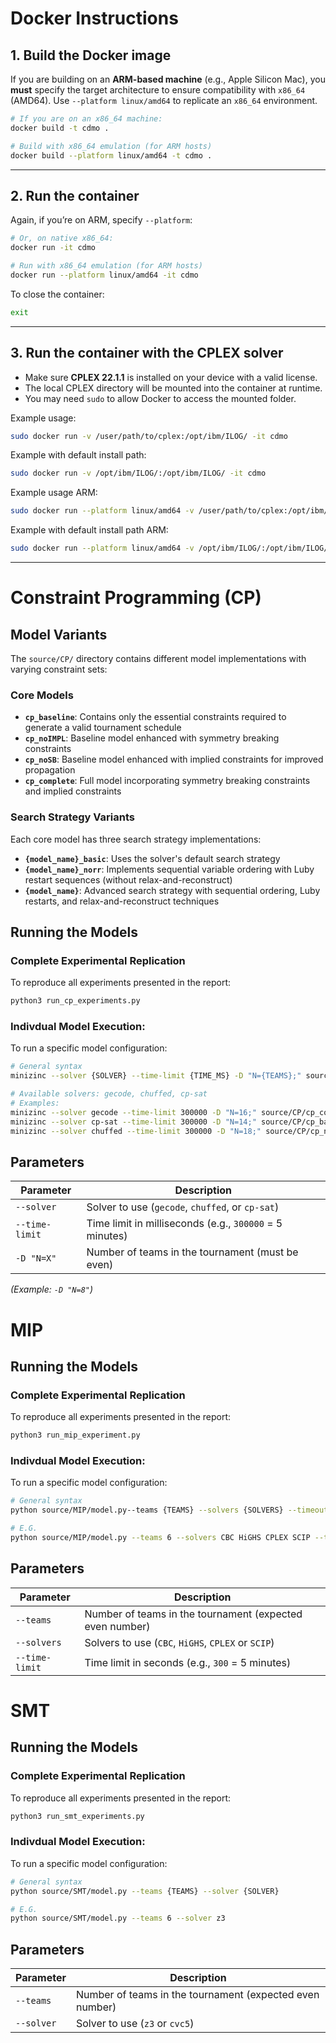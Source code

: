 # Docker Instructions

## 1. Build the Docker image

If you are building on an **ARM-based machine** (e.g., Apple Silicon Mac), you **must** specify the target architecture to ensure compatibility with `x86_64` (AMD64).
Use `--platform linux/amd64` to replicate an `x86_64` environment.

```bash
# If you are on an x86_64 machine:
docker build -t cdmo .

# Build with x86_64 emulation (for ARM hosts)
docker build --platform linux/amd64 -t cdmo .
```

---

## 2. Run the container

Again, if you’re on ARM, specify `--platform`:

```bash
# Or, on native x86_64:
docker run -it cdmo

# Run with x86_64 emulation (for ARM hosts)
docker run --platform linux/amd64 -it cdmo
```

To close the container:

```bash
exit
```

---

## 3. Run the container with the CPLEX solver

* Make sure **CPLEX 22.1.1** is installed on your device with a valid license.
* The local CPLEX directory will be mounted into the container at runtime.
* You may need `sudo` to allow Docker to access the mounted folder.

Example usage:

```bash
sudo docker run -v /user/path/to/cplex:/opt/ibm/ILOG/ -it cdmo
```

Example with default install path:

```bash
sudo docker run -v /opt/ibm/ILOG/:/opt/ibm/ILOG/ -it cdmo
```

Example usage ARM:

```bash
sudo docker run --platform linux/amd64 -v /user/path/to/cplex:/opt/ibm/ILOG/ -it cdmo
```

Example with default install path ARM:

```bash
sudo docker run --platform linux/amd64 -v /opt/ibm/ILOG/:/opt/ibm/ILOG/ -it cdmo
```

---

# Constraint Programming (CP)

## Model Variants

The `source/CP/` directory contains different model implementations with varying constraint sets:

### Core Models
- **`cp_baseline`**: Contains only the essential constraints required to generate a valid tournament schedule
- **`cp_noIMPL`**: Baseline model enhanced with symmetry breaking constraints
- **`cp_noSB`**: Baseline model enhanced with implied constraints for improved propagation
- **`cp_complete`**: Full model incorporating symmetry breaking constraints and implied constraints

### Search Strategy Variants
Each core model has three search strategy implementations:

- **`{model_name}_basic`**: Uses the solver's default search strategy
- **`{model_name}_norr`**: Implements sequential variable ordering with Luby restart sequences (without relax-and-reconstruct)
- **`{model_name}`**: Advanced search strategy with sequential ordering, Luby restarts, and relax-and-reconstruct techniques


## Running the Models

### Complete Experimental Replication
To reproduce all experiments presented in the report:

```bash
python3 run_cp_experiments.py
```
### Indivdual Model Execution: 
To run a specific model configuration: 
```bash 
# General syntax
minizinc --solver {SOLVER} --time-limit {TIME_MS} -D "N={TEAMS};" source/CP/{MODEL_FILE}.mzn

# Available solvers: gecode, chuffed, cp-sat
# Examples:
minizinc --solver gecode --time-limit 300000 -D "N=16;" source/CP/cp_complete.mzn
minizinc --solver cp-sat --time-limit 300000 -D "N=14;" source/CP/cp_baseline_basic.mzn
minizinc --solver chuffed --time-limit 300000 -D "N=18;" source/CP/cp_noSB_norr.mzn
```

## Parameters

| Parameter | Description |
|-----------|-------------|
| `--solver` | Solver to use (`gecode`, `chuffed`, or `cp-sat`) |
| `--time-limit` | Time limit in milliseconds (e.g., `300000` = 5 minutes) |
| `-D "N=X"` | Number of teams in the tournament (must be even) |

_(Example: `-D "N=8"`)_

# MIP

## Running the Models

### Complete Experimental Replication
To reproduce all experiments presented in the report:

```bash
python3 run_mip_experiment.py
```
### Indivdual Model Execution: 
To run a specific model configuration: 
```bash 
# General syntax
python source/MIP/model.py--teams {TEAMS} --solvers {SOLVERS} --timeout {TIME_S}
```
```bash 
# E.G.
python source/MIP/model.py --teams 6 --solvers CBC HiGHS CPLEX SCIP --timeout 300
```

## Parameters

| Parameter | Description |
|-----------|-------------|
|`--teams` | Number of teams in the tournament (expected even number) |
| `--solvers` | Solvers to use (`CBC`, `HiGHS`, `CPLEX` or `SCIP`) |
| `--time-limit` | Time limit in seconds (e.g., `300` = 5 minutes) |

# SMT

## Running the Models

### Complete Experimental Replication
To reproduce all experiments presented in the report:

```bash
python3 run_smt_experiments.py
```
### Indivdual Model Execution: 
To run a specific model configuration: 
```bash 
# General syntax
python source/SMT/model.py --teams {TEAMS} --solver {SOLVER}
```
```bash 
# E.G.
python source/SMT/model.py --teams 6 --solver z3
```

## Parameters

| Parameter | Description |
|-----------|-------------|
|`--teams` | Number of teams in the tournament (expected even number) |
| `--solver` | Solver to use (`z3` or `cvc5`) |





